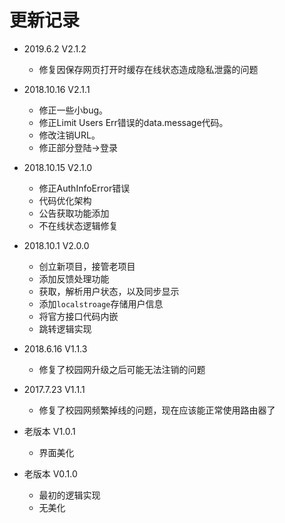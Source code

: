 # 更新记录

- 2019.6.2 V2.1.2
  - 修复因保存网页打开时缓存在线状态造成隐私泄露的问题

- 2018.10.16 V2.1.1
  - 修正一些小bug。
  - 修正Limit Users Err错误的data.message代码。
  - 修改注销URL。
  - 修正部分登陆->登录

- 2018.10.15 V2.1.0 
  - 修正AuthInfoError错误
  - 代码优化架构
  - 公告获取功能添加
  - 不在线状态逻辑修复
  
- 2018.10.1 V2.0.0
  - 创立新项目，接管老项目
  - 添加反馈处理功能
  - 获取，解析用户状态，以及同步显示
  - 添加`localstroage`存储用户信息
  - 将官方接口代码内嵌
  - 跳转逻辑实现
  
  
- 2018.6.16 V1.1.3
  - 修复了校园网升级之后可能无法注销的问题
 
 
- 2017.7.23 V1.1.1
  - 修复了校园网频繁掉线的问题，现在应该能正常使用路由器了
  
  
- 老版本 V1.0.1
  - 界面美化
  
  
- 老版本 V0.1.0
  - 最初的逻辑实现
  - 无美化
